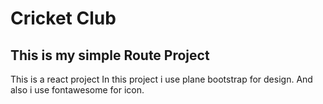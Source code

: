 # Cricket Club
## This is my simple Route Project
This is a react project
In this project i use plane bootstrap for design.
And also i use fontawesome for icon.


